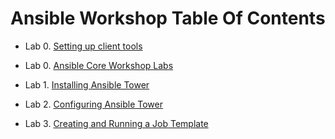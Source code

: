 # Ansible Workshop Table Of Contents

* Lab 0. [Setting up client tools](0-setting-up-client-tools.adoc)

* Lab 0. [Ansible Core Workshop Labs](Ansible-Core-Workshop-Labs.adoc)
* Lab 1. [Installing Ansible Tower](Installing-Ansible-Tower-Workshop-Labs.adoc)
* Lab 2. [Configuring Ansible Tower](Configuring-Ansible-Tower.adoc)
* Lab 3. [Creating and Running a Job Template](Creating-and-Running-a-Job-Template.adoc)